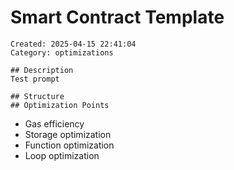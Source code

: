 # Smart Contract Template
    Created: 2025-04-15 22:41:04
    Category: optimizations

    ## Description
    Test prompt

    ## Structure
    ## Optimization Points
- Gas efficiency
- Storage optimization
- Function optimization
- Loop optimization
